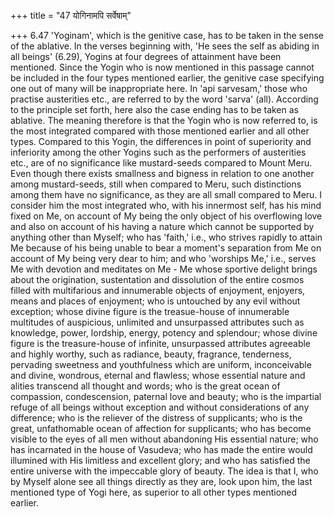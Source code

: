 +++
title = "47 योगिनामपि सर्वेषाम्"

+++
6.47 'Yoginam', which is the genitive case, has to be taken in the sense
of the ablative. In the verses beginning with, 'He sees the self as
abiding in all beings' (6.29), Yogins at four degrees of attainment have
been mentioned. Since the Yogin who is now mentioned in this passage
cannot be included in the four types mentioned earlier, the genitive
case specifying one out of many will be inappropriate here. In 'api
sarvesam,' those who practise austerities etc., are referred to by the
word 'sarva' (all). According to the principle set forth, here also the
case ending has to be taken as ablative. The meaning therefore is that
the Yogin who is now referred to, is the most integrated compared with
those mentioned earlier and all other types. Compared to this Yogin, the
differences in point of superiority and inferiority among the other
Yogins such as the performers of austerities etc., are of no
significance like mustard-seeds compared to Mount Meru. Even though
there exists smallness and bigness in relation to one another among
mustard-seeds, still when compared to Meru, such distinctions among them
have no significance, as they are all small compared to Meru. I consider
him the most integrated who, with his innermost self, has his mind fixed
on Me, on account of My being the only object of his overflowing love
and also on account of his having a nature which cannot be supported by
anything other than Myself; who has 'faith,' i.e., who strives rapidly
to attain Me because of his being unable to bear a moment's separation
from Me on account of My being very dear to him; and who 'worships Me,'
i.e., serves Me with devotion and meditates on Me - Me whose sportive
delight brings about the origination, sustentation and dissolution of
the entire cosmos filled with multifarious and innumerable objects of
enjoyment, enjoyers, means and places of enjoyment; who is untouched by
any evil without exception; whose divine figure is the treasue-house of
innumerable multitudes of auspicious, unlimited and unsurpassed
attributes such as knowledge, power, lordship, energy, potency and
splendour; whose divine figure is the treasure-house of infinite,
unsurpassed attributes agreeable and highly worthy, such as radiance,
beauty, fragrance, tenderness, pervading sweetness and youthfulness
which are uniform, inconceivable and divine, wondrous, eternal and
flawless; whose essential nature and alities transcend all thought and
words; who is the great ocean of compassion, condescension, paternal
love and beauty; who is the impartial refuge of all beings without
exception and without considerations of any difference; who is the
reliever of the distress of supplicants; who is the great, unfathomable
ocean of affection for supplicants; who has become visible to the eyes
of all men without abandoning His essential nature; who has incarnated
in the house of Vasudeva; who has made the entire would illumined with
His limitless and excellent glory; and who has satisfied the entire
universe with the impeccable glory of beauty. The idea is that I, who by
Myself alone see all things directly as they are, look upon him, the
last mentioned type of Yogi here, as superior to all other types
mentioned earlier.
